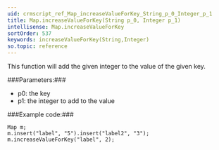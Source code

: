 ```yaml
---
uid: crmscript_ref_Map_increaseValueForKey_String_p_0_Integer_p_1
title: Map.increaseValueForKey(String p_0, Integer p_1)
intellisense: Map.increaseValueForKey
sortOrder: 537
keywords: increaseValueForKey(String,Integer)
so.topic: reference
---
```


This function will add the given integer to the value of the given key.



###Parameters:###


 - p0: the key
 - p1: the integer to add to the value




###Example code:###


    Map m;
    m.insert("label", "5").insert("label2", "3");
    m.increaseValueForKey("label", 2);


